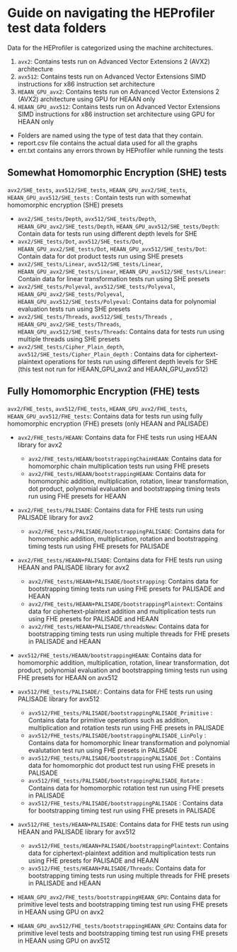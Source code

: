 # Guide on navigating the HEProfiler test data folders

Data for the HEProfiler is categorized using the machine architectures.

1. `avx2`: Contains tests run on Advanced Vector Extensions 2 (AVX2) architecture
2. `avx512`: Contains tests run on Advanced Vector Extensions SIMD instructions for x86 instruction set architecture
3. `HEAAN_GPU_avx2`: Contains tests run on Advanced Vector Extensions 2 (AVX2) architecture using GPU for HEAAN only
4. `HEAAN_GPU_avx512`: Contains tests run on Advanced Vector Extensions SIMD instructions for x86 instruction set architecture using GPU for HEAAN only

- Folders are named using the type of test data that they contain.
- report.csv file contains the actual data used for all the graphs
- err.txt contains any errors thrown by HEProfiler while running the tests

## Somewhat Homomorphic Encryption (SHE) tests

 `avx2/SHE_tests`, `avx512/SHE_tests`, `HEAAN_GPU_avx2/SHE_tests`, `HEAAN_GPU_avx512/SHE_tests` : Contain tests run with somewhat homomorphic encryption (SHE) presets 

- `avx2/SHE_tests/Depth`, `avx512/SHE_tests/Depth`, `HEAAN_GPU_avx2/SHE_tests/Depth`, `HEAAN_GPU_avx512/SHE_tests/Depth`: Contain data for tests run using different depth levels for SHE 
- `avx2/SHE_tests/Dot`, `avx512/SHE_tests/Dot`, `HEAAN_GPU_avx2/SHE_tests/Dot`, `HEAAN_GPU_avx512/SHE_tests/Dot`: Contain data for dot product tests run using SHE presets
- `avx2/SHE_tests/Linear`, `avx512/SHE_tests/Linear`, `HEAAN_GPU_avx2/SHE_tests/Linear`, `HEAAN_GPU_avx512/SHE_tests/Linear`: Contain data for linear transformation tests run using SHE presets
- `avx2/SHE_tests/Polyeval`, `avx512/SHE_tests/Polyeval`, `HEAAN_GPU_avx2/SHE_tests/Polyeval`, `HEAAN_GPU_avx512/SHE_tests/Polyeval`: Contains data for polynomial evaluation tests run using SHE presets
- `avx2/SHE_tests/Threads`, `avx512/SHE_tests/Threads `, `HEAAN_GPU_avx2/SHE_tests/Threads`, `HEAAN_GPU_avx512/SHE_tests/Threads`: Contains data for tests run using multiple threads using SHE presets
- `avx2/SHE_tests/Cipher_Plain_depth`, `avx512/SHE_tests/Cipher_Plain_depth` : Contains data for ciphertext-plaintext operations for tests run using different depth levels for SHE (this test not run for HEAAN_GPU_avx2 and HEAAN_GPU_avx512) 

## Fully Homomorphic Encryption (FHE) tests

`avx2/FHE_tests`, `avx512/FHE_tests`, `HEAAN_GPU_avx2/FHE_tests`, `HEAAN_GPU_avx512/FHE_tests`: Contains data for tests run using fully homomorphic encryption (FHE) presets (only HEAAN and PALISADE) 

- `avx2/FHE_tests/HEAAN`: Contains data for FHE tests run using HEAAN library for avx2
	- `avx2/FHE_tests/HEAAN/bootstrappingChainHEAAN`: Contains data for homomorphic chain multiplication tests run using FHE presets
	- `avx2/FHE_tests/HEAAN/bootstrappingHEAAN`: Contains data for homomorphic addition, multiplication, rotation, linear transformation, dot product, polynomial evaluation and bootstrapping timing tests run using FHE presets for HEAAN 

- `avx2/FHE_tests/PALISADE`: Contains data for FHE tests run using PALISADE library for avx2
	- `avx2/FHE_tests/PALISADE/bootstrappingPALISADE`: Contains data for homomorphic addition, multiplication, rotation and bootstrapping timing tests run using FHE presets for PALISADE

- `avx2/FHE_tests/HEAAN+PALISADE`: Contains data for FHE tests run using HEAAN and PALISADE library for avx2
	- `avx2/FHE_tests/HEAAN+PALISADE/bootstrapping`: Contains data for bootstrapping timing tests run using FHE presets for PALISADE and HEAAN
	- `avx2/FHE_tests/HEAAN+PALISADE/bootstrappingPlaintext`: Contains data for ciphertext-plaintext addition and multiplication tests run using FHE presets for PALISADE and HEAAN
	- `avx2/FHE_tests/HEAAN+PALISADE/threadsNew`: Contains data for bootstrapping timing tests run using multiple threads for FHE presets in PALISADE and HEAAN


- `avx512/FHE_tests/HEAAN/bootstrappingHEAAN`: Contains data for homomorphic addition, multiplication, rotation, linear transformation, dot product, polynomial evaluation and bootstrapping timing tests run using FHE presets for HEAAN on avx512

- `avx512/FHE_tests/PALISADE/`: Contains data for FHE tests run using PALISADE library for avx512
	- `avx512/FHE_tests/PALISADE/bootstrappingPALISADE_Primitive` : Contains data for primitive operations such as addition, multiplication and rotation tests run using FHE presets in PALISADE
	- `avx512/FHE_tests/PALISADE/bootstrappingPALISADE_LinPoly` : Contains data for homomorphic linear transformation and polynomial evalutation test run using FHE presets in PALISADE
	- `avx512/FHE_tests/PALISADE/bootstrappingPALISADE_Dot` : Contains data for homomorphic dot product test run using FHE presets in PALISADE
	- `avx512/FHE_tests/PALISADE/bootstrappingPALISADE_Rotate` : Contains data for homomorphic rotation test run using FHE presets in PALISADE
	- `avx512/FHE_tests/PALISADE/bootstrappingPALISADE` : Contains data for bootstrapping timing test run using FHE presets in PALISADE

- `avx512/FHE_tests/HEAAN+PALISADE`: Contains data for FHE tests run using HEAAN and PALISADE library for avx512
	- `avx512/FHE_tests/HEAAN+PALISADE/bootstrappingPlaintext`: Contains data for ciphertext-plaintext addition and multiplication tests run using FHE presets for PALISADE and HEAAN 
	- `avx512/FHE_tests/HEAAN+PALISADE/Threads`: Contains data for bootstrapping timing tests run using multiple threads for FHE presets in PALISADE and HEAAN 

- `HEAAN_GPU_avx2/FHE_tests/bootstrappingHEAAN_GPU`: Contains data for primitive level tests and bootstrapping timing test run using FHE presets in HEAAN using GPU on avx2

- `HEAAN_GPU_avx512/FHE_tests/bootstrappingHEAAN_GPU`: Contains data for primitive level tests and bootstrapping timing test run using FHE presets in HEAAN using GPU on avx512


